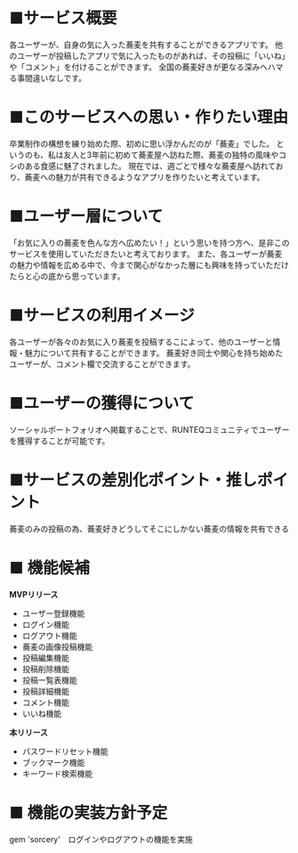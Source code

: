 # ■サービス概要
各ユーザーが、自身の気に入った蕎麦を共有することができるアプリです。
他のユーザーが投稿したアプリで気に入ったものがあれば、その投稿に「いいね」や「コメント」を付けることができます。
全国の蕎麦好きが更なる深みへハマる事間違いなしです。

# ■このサービスへの思い・作りたい理由
卒業制作の構想を練り始めた際、初めに思い浮かんだのが「蕎麦」でした。
というのも、私は友人と3年前に初めて蕎麦屋へ訪ねた際、蕎麦の独特の風味やコシのある食感に魅了されました。
現在では、週ごとで様々な蕎麦屋へ訪れており、蕎麦への魅力が共有できるようなアプリを作りたいと考えています。

# ■ユーザー層について
「お気に入りの蕎麦を色んな方へ広めたい！」という思いを持つ方へ、是非このサービスを使用していただきたいと考えております。
また、各ユーザーが蕎麦の魅力や情報を広める中で、今まで関心がなかった層にも興味を持っていただけたらと心の底から思っています。

# ■サービスの利用イメージ
各ユーザーが各々のお気に入り蕎麦を投稿するこによって、他のユーザーと情報・魅力について共有することができます。
蕎麦好き同士や関心を持ち始めたユーザーが、コメント欄で交流することができます。

# ■ユーザーの獲得について
ソーシャルポートフォリオへ掲載することで、RUNTEQコミュニティでユーザーを獲得することが可能です。

# ■サービスの差別化ポイント・推しポイント
蕎麦のみの投稿の為、蕎麦好きどうしてそこにしかない蕎麦の情報を共有できる

# ■ 機能候補
**MVPリリース**
* ユーザー登録機能
* ログイン機能
* ログアウト機能
* 蕎麦の画像投稿機能
* 投稿編集機能
* 投稿削除機能
* 投稿一覧表機能
* 投稿詳細機能
* コメント機能
* いいね機能
    
**本リリース**
* パスワードリセット機能
* ブックマーク機能
* キーワード検索機能
   
# ■ 機能の実装方針予定
 gem 'sorcery'　ログインやログアウトの機能を実施
 
